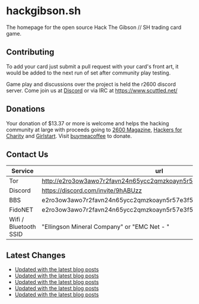 # hackgibson.sh
The homepage for the open source Hack The Gibson // SH trading card game.


## Contributing

To add your card just submit a pull request with your card's front art, it would be added to the next run of set after community play testing.

Game play and discussions over the project is held the r2600 discord server. Come join us at [Discord](https://discord.com/invite/9hABUzz) or via IRC at https://www.scuttled.net/


## Donations

Your donation of $13.37 or more is welcome and helps the hacking community at large with proceeds going to [2600 Magazine](https://2600.com/), [Hackers for Charity](https://hackersforcharity.org) and [Girlstart](https://girlstart.org).  Visit [buymeacoffee](https://www.buymeacoffee.com/hackgibson.sh) to donate.


## Contact Us

Service | url
-|-
Tor | http://e2ro3ow3awo7r2favn24n65ycc2qmzkoayn5r57e3f56nvjwdcgg32ad.onion
Discord | https://discord.com/invite/9hABUzz
BBS | e2ro3ow3awo7r2favn24n65ycc2qmzkoayn5r57e3f56nvjwdcgg32ad.onion:23
FidoNET | e2ro3ow3awo7r2favn24n65ycc2qmzkoayn5r57e3f56nvjwdcgg32ad.onion:24554
Wifi / Bluetooth SSID | "Ellingson Mineral Company" or "EMC Net - <fidonet address>"

## Latest Changes
<!-- BLOG-POST-LIST:START -->
- [Updated with the latest blog posts](https://github.com/DFW2600/hackgibson.sh/commit/ba0944487f3eb479b73047b94b869cdc05c12d1f)
- [Updated with the latest blog posts](https://github.com/DFW2600/hackgibson.sh/commit/4620188a2d40eb80f555d95afa1c3551333df61e)
- [Updated with the latest blog posts](https://github.com/DFW2600/hackgibson.sh/commit/235e60e94dcc1f813c6b6e98118c4ae1d3d7472a)
- [Updated with the latest blog posts](https://github.com/DFW2600/hackgibson.sh/commit/8fd87950f377236f377dd8521a13b86fd9b2b0dd)
- [Updated with the latest blog posts](https://github.com/DFW2600/hackgibson.sh/commit/b17b372e434803161a85ed7ad4d152aa1eddc05c)
<!-- BLOG-POST-LIST:END -->
